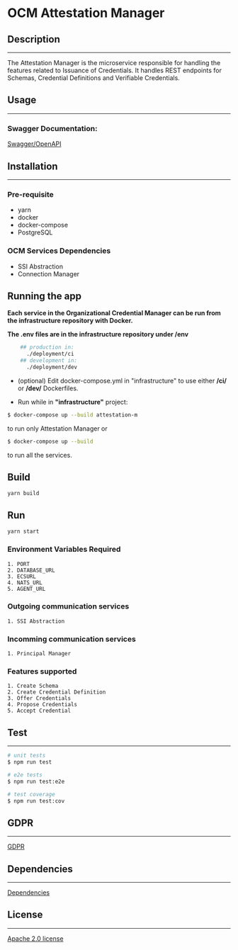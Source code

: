 # OCM Attestation Manager

## Description
<hr/>

The Attestation Manager is the microservice responsible for handling the features related to Issuance of Credentials. It handles REST endpoints for Schemas, Credential Definitions and Verifiable Credentials.

## Usage
<hr/>

###  Swagger Documentation: 

[Swagger/OpenAPI](swagger.json)

## Installation
<hr/>

### Pre-requisite

* yarn
* docker
* docker-compose
* PostgreSQL

### OCM Services Dependencies

* SSI Abstraction
* Connection Manager

## Running the app

**Each service in the Organizational Credential Manager can be run from the infrastructure repository with Docker.**

**The .env files are in the infrastructure repository under /env**

```bash
    ## production in:
      ./deployment/ci
    ## development in:
      ./deployment/dev
```

* (optional) Edit docker-compose.yml in "infrastructure" to use either **/ci/** or **/dev/** Dockerfiles.

* Run while in **"infrastructure"** project:
```bash
$ docker-compose up --build attestation-m
```
to run only Attestation Manager or
```bash
$ docker-compose up --build
```
to run all the services.

## Build
```
yarn build
```

## Run
```
yarn start
```

### Environment Variables Required
```
1. PORT
2. DATABASE_URL
3. ECSURL
4. NATS_URL
5. AGENT_URL
```

### Outgoing communication services
```
1. SSI Abstraction
```

### Incomming communication services
```
1. Principal Manager
```

### Features supported
```
1. Create Schema
2. Create Credential Definition
3. Offer Credentials
4. Propose Credentials
5. Accept Credential
```


## Test
<hr/>

```bash
# unit tests
$ npm run test

# e2e tests
$ npm run test:e2e

# test coverage
$ npm run test:cov
```


## GDPR
<hr/>

[GDPR](GDPR.md)

## Dependencies
<hr/>

[Dependencies](package.json)

## License
<hr/>

[Apache 2.0 license](LICENSE)
